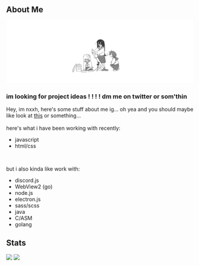 ## About Me

<img src="./assets/banner.png" alt="banner">

<h3>im looking for project ideas ! ! ! ! dm me on twitter or som'thin</h3>

Hey, im nxxh, here's some stuff about me ig... oh yea and you should maybe like look at [this](https://github.com/nxxh447/nx-client/) or something...
<br>
<br>
here's what i have been working with recently:
- javascript
- html/css

<br>

but i also kinda like work with:
- discord.js
- WebView2 (go)
- node.js
- electron.js
- sass/scss
- java
- C/ASM
- golang

## Stats

[![](https://github-readme-stats.vercel.app/api/top-langs/?username=nxxh447&layout=compact&card_width=1000)](https://github.com/anuraghazra/github-readme-stats)
[![](https://activity-graph.herokuapp.com/graph?username=nxxh447&bg_color=0D1117&hide_border=true&color=4B8DDA&line=4B8DDA&point=FFFFFF)](https://github.com/ashutosh00710/github-readme-activity-graph)
